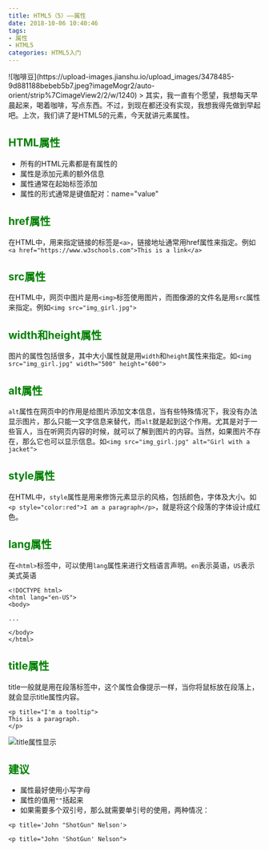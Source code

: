 ```yaml
---
title: HTML5（5）——属性
date: 2018-10-06 10:40:46
tags: 
- 属性
- HTML5
categories: HTML5入门
---
```


<meta name="referrer" content="no-referrer" />
![咖啡豆](https://upload-images.jianshu.io/upload_images/3478485-9d881188bebeb5b7.jpeg?imageMogr2/auto-orient/strip%7CimageView2/2/w/1240)
> 其实，我一直有个愿望，我想每天早晨起来，喝着咖啡，写点东西。不过，到现在都还没有实现，我想我得先做到早起吧。上次，我们讲了是HTML5的元素，今天就讲元素属性。



<!--more-->

## <font color="green">HTML属性</font>

- 所有的HTML元素都是有属性的
- 属性是添加元素的额外信息
- 属性通常在起始标签添加
- 属性的形式通常是键值配对：name="value"

## <font color="green">href属性</font>
在HTML中，用来指定链接的标签是`<a>`，链接地址通常用href属性来指定。例如`<a href="https://www.w3schools.com">This is a link</a>`

## <font color="green">src属性</font>
在HTML中，网页中图片是用`<img>`标签使用图片，而图像源的文件名是用`src`属性来指定。例如`<img src="img_girl.jpg">`

## <font color="green">width和height属性</font>
图片的属性包括很多，其中大小属性就是用`width`和`height`属性来指定。如`<img src="img_girl.jpg" width="500" height="600">`

## <font color="green">alt属性</font>
`alt`属性在网页中的作用是给图片添加文本信息，当有些特殊情况下，我没有办法显示图片，那么只能一文字信息来替代，而`alt`就是起到这个作用。尤其是对于一些盲人，当在听网页内容的时候，就可以了解到图片的内容。当然，如果图片不存在，那么它也可以显示信息。如`<img src="img_girl.jpg" alt="Girl with a jacket">`

## <font color="green">style属性</font>
在HTML中，`style`属性是用来修饰元素显示的风格，包括颜色，字体及大小。如`<p style="color:red">I am a paragraph</p>`，就是将这个段落的字体设计成红色。

## <font color="green">lang属性</font>
在`<html>`标签中，可以使用`lang`属性来进行文档语言声明。`en`表示英语，`US`表示美式英语
```
<!DOCTYPE html>
<html lang="en-US">
<body>

...

</body>
</html>
```

## <font color="green">title属性</font>
title一般就是用在段落标签中，这个属性会像提示一样，当你将鼠标放在段落上，就会显示title属性内容。
```
<p title="I'm a tooltip">
This is a paragraph.
</p>
```
![title属性显示](https://upload-images.jianshu.io/upload_images/3478485-3e5aaa12e7f0b4cb.png?imageMogr2/auto-orient/strip%7CimageView2/2/w/1240)

## <font color="green">建议</font>
- 属性最好使用小写字母
- 属性的值用`""`括起来
- 如果需要多个双引号，那么就需要单引号的使用，两种情况：
```
<p title='John "ShotGun" Nelson'>

<p title="John 'ShotGun' Nelson">
```

